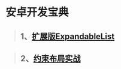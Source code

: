 # 安卓开发宝典
>## 1、[扩展版ExpandableList](http://www.jianshu.com/p/027395fd3c67)

>## 2、[约束布局实战](http://www.jianshu.com/p/b3cd72524b11)
